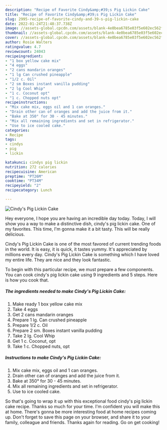 ```yaml
---
description: "Recipe of Favorite Cindy&amp;#39;s Pig Lickin Cake"
title: "Recipe of Favorite Cindy&amp;#39;s Pig Lickin Cake"
slug: 2995-recipe-of-favorite-cindy-and-39-s-pig-lickin-cake
date: 2022-01-24T21:48:37.738Z
image: //assets-global.cpcdn.com/assets/blank-4e0bea6785e03f5e602ec562f230caae08da540cada707380b4fe1bbebba43da.png
thumbnail: //assets-global.cpcdn.com/assets/blank-4e0bea6785e03f5e602ec562f230caae08da540cada707380b4fe1bbebba43da.png
cover: //assets-global.cpcdn.com/assets/blank-4e0bea6785e03f5e602ec562f230caae08da540cada707380b4fe1bbebba43da.png
author: Rosie Walters
ratingvalue: 4.7
reviewcount: 24043
recipeingredient:
- "1 box yellow cake mix"
- "4 eggs"
- "2 cans mandarin oranges"
- "1 lg Can crushed pineapple"
- "1/2 c. Oil"
- "2 sm Boxes instant vanilla pudding"
- "2 lg Cool Whip"
- "1 c. Coconut opt"
- "1 c. Chopped nuts opt"
recipeinstructions:
- "Mix cake mix, eggs oil and 1 can oranges."
- "Drain other can of oranges and add the juice from it."
- "Bake at 350° for 30 - 45 minutes."
- "Mix all remaining ingredients and set in refrigerator."
- "Use to ice cooled cake."
categories:
- Recipe
tags:
- cindys
- pig
- lickin

katakunci: cindys pig lickin 
nutrition: 272 calories
recipecuisine: American
preptime: "PT26M"
cooktime: "PT34M"
recipeyield: "2"
recipecategory: Lunch

---
```



![Cindy&#39;s Pig Lickin Cake](//assets-global.cpcdn.com/assets/blank-4e0bea6785e03f5e602ec562f230caae08da540cada707380b4fe1bbebba43da.png)

Hey everyone, I hope you are having an incredible day today. Today, I will show you a way to make a distinctive dish, cindy&#39;s pig lickin cake. One of my favorites. This time, I'm gonna make it a bit tasty. This will be really delicious.



Cindy&#39;s Pig Lickin Cake is one of the most favored of current trending foods in the world. It is easy, it is quick, it tastes yummy. It's appreciated by millions every day. Cindy&#39;s Pig Lickin Cake is something which I have loved my entire life. They are nice and they look fantastic.


To begin with this particular recipe, we must prepare a few components. You can cook cindy&#39;s pig lickin cake using 9 ingredients and 5 steps. Here is how you cook that.

<!--inarticleads1-->

##### The ingredients needed to make Cindy&#39;s Pig Lickin Cake:

1. Make ready 1 box yellow cake mix
1. Take 4 eggs
1. Get 2 cans mandarin oranges
1. Prepare 1 lg. Can crushed pineapple
1. Prepare 1/2 c. Oil
1. Prepare 2 sm. Boxes instant vanilla pudding
1. Take 2 lg. Cool Whip
1. Get 1 c. Coconut, opt
1. Take 1 c. Chopped nuts, opt




<!--inarticleads2-->

##### Instructions to make Cindy&#39;s Pig Lickin Cake:

1. Mix cake mix, eggs oil and 1 can oranges.
1. Drain other can of oranges and add the juice from it.
1. Bake at 350° for 30 - 45 minutes.
1. Mix all remaining ingredients and set in refrigerator.
1. Use to ice cooled cake.




So that's going to wrap it up with this exceptional food cindy&#39;s pig lickin cake recipe. Thanks so much for your time. I'm confident you will make this at home. There's gonna be more interesting food at home recipes coming up. Don't forget to save this page on your browser, and share it to your family, colleague and friends. Thanks again for reading. Go on get cooking!
